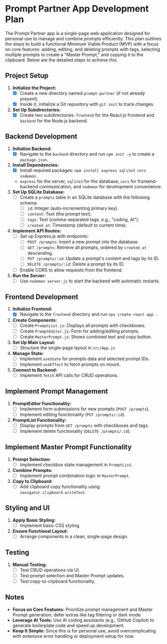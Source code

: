 # Prompt Partner App Development Plan

The Prompt Partner app is a single-page web application designed for personal use to manage and combine prompts efficiently. This plan outlines the steps to build a functional Minimum Viable Product (MVP) with a focus on core features: adding, editing, and deleting prompts with tags, selecting multiple prompts to create a "Master Prompt," and copying it to the clipboard. Below are the detailed steps to achieve this.

## Project Setup
1. **Initialize the Project:**
   - [X] Create a new directory named `prompt-partner` (if not already present).
   - [X] Inside it, initialize a Git repository with `git init` to track changes.
2. **Set Up Subdirectories:**
   - [X] Create two subdirectories: `frontend` for the React.js frontend and `backend` for the Node.js backend.

## Backend Development
1. **Initialize Backend:**
   - [X] Navigate to the `backend` directory and run `npm init -y` to create a `package.json`.
2. **Install Dependencies:**
   - [X] Install required packages: `npm install express sqlite3 cors nodemon`.
   - `express` for the server, `sqlite3` for the database, `cors` for frontend-backend communication, and `nodemon` for development convenience.
3. **Set Up SQLite Database:**
   - [ ] Create a `prompts` table in an SQLite database with the following schema:
     - [ ] `id`: Integer (auto-incrementing primary key).
     - [ ] `content`: Text (the prompt text).
     - [ ] `tags`: Text (comma-separated tags, e.g., "coding, AI").
     - [ ] `created_at`: Timestamp (default to current time).
4. **Implement API Routes:**
   - [ ] Set up Express.js with endpoints:
     - [ ] `POST /prompts`: Insert a new prompt into the database.
     - [ ] `GET /prompts`: Retrieve all prompts, ordered by `created_at` descending.
     - [ ] `PUT /prompts/:id`: Update a prompt's content and tags by its ID.
     - [ ] `DELETE /prompts/:id`: Delete a prompt by its ID.
   - [ ] Enable CORS to allow requests from the frontend.
5. **Run the Server:**
   - [ ] Use `nodemon server.js` to start the backend with automatic restarts.

## Frontend Development
1. **Initialize Frontend:**
   - [X] Navigate to the `frontend` directory and run `npx create-react-app .`
2. **Create Components:**
   - [ ] Create `PromptList.js`: Displays all prompts with checkboxes.
   - [ ] Create `PromptEditor.js`: Form for adding/editing prompts.
   - [ ] Create `MasterPrompt.js`: Shows combined text and copy button.
3. **Set Up Main Layout:**
   - [ ] Structure the single-page layout in `src/App.js`
4. **Manage State:**
   - [ ] Implement `useState` for prompts data and selected prompt IDs.
   - [ ] Implement `useEffect` to fetch prompts on mount.
5. **Connect to Backend:**
   - [ ] Implement `fetch` API calls for CRUD operations.

## Implement Prompt Management
1. **PromptEditor Functionality:**
   - [ ] Implement form submissions for new prompts (`POST /prompts`).
   - [ ] Implement editing functionality (`PUT /prompts/:id`).
2. **PromptList Functionality:**
   - [ ] Display prompts from `GET /prompts` with checkboxes and tags.
   - [ ] Implement delete functionality (`DELETE /prompts/:id`).

## Implement Master Prompt Functionality
1. **Prompt Selection:**
   - [ ] Implement checkbox state management in `PromptList`.
2. **Combine Prompts:**
   - [ ] Implement prompt combination logic in `MasterPrompt`.
3. **Copy to Clipboard:**
   - [ ] Add clipboard copy functionality using `navigator.clipboard.writeText`.

## Styling and UI
1. **Apply Basic Styling:**
   - [ ] Implement basic CSS styling.
2. **Ensure Functional Layout:**
   - [ ] Arrange components in a clean, single-page design.

## Testing
1. **Manual Testing:**
   - [ ] Test CRUD operations via UI.
   - [ ] Test prompt selection and Master Prompt updates.
   - [ ] Test copy-to-clipboard functionality.

## Notes
- **Focus on Core Features:** Prioritize prompt management and Master Prompt generation; defer extras like tag filtering or dark mode.
- **Leverage AI Tools:** Use AI coding assistants (e.g., GitHub Copilot) to generate boilerplate code and speed up development.
- **Keep It Simple:** Since this is for personal use, avoid overcomplicating with extensive error handling or deployment setup for now.